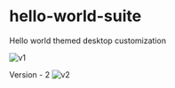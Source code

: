 # hello-world-suite
Hello world themed desktop customization

![v1](http://ozanyetkin.com/wp-content/uploads/2022/05/Desktop.png)

Version - 2
![v2](http://ozanyetkin.com/wp-content/uploads/2022/09/Screenshot-2022-09-22-120732.png)

